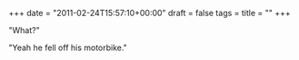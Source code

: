 +++
date = "2011-02-24T15:57:10+00:00"
draft = false
tags = 
title = ""
+++
<p>"What?"</p>&#13;
<p>"Yeah he fell off his motorbike." </p> 